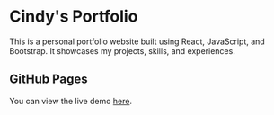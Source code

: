 # Cindy's Portfolio

This is a personal portfolio website built using React, JavaScript, and Bootstrap. It showcases my projects, skills, and experiences.
## GitHub Pages

You can view the live demo [here](https://mayihsuan.github.io/portfolio/).
